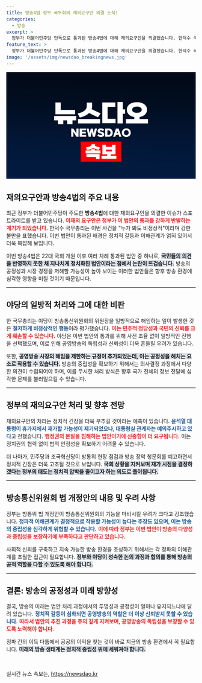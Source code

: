 ```yaml
---
title: 방송4법 정부 국무회의 재의요구안 의결 소식!
categories:
  - 방송
excerpt: >
  정부가 더불어민주당 단독으로 통과된 방송4법에 대해 재의요구안을 의결했습니다. 한덕수 국무총리는 이 법안들이 반헌법적이며 공영방송의 편향성을 심화할 것이라 경고했습니다. 방송 개혁의 중대한 기로, 그 결과는? 클릭하여 이 사안의 전말을 확인하세요!
feature_text: >
  정부가 더불어민주당 단독으로 통과된 방송4법에 대해 재의요구안을 의결했습니다. 한덕수 국무총리는 이 법안들이 반헌법적이며 공영방송의 편향성을 심화할 것이라 경고했습니다. 방송 개혁의 중대한 기로, 그 결과는? 클릭하여 이 사안의 전말을 확인하세요!
image: '/assets/img/newsdao_breakingnews.jpg'
---
```


<p><img src="/assets/img/newsdao_breakingnews.jpg" alt="flaretime 속보" /></p>

<h2 data-ke-size="size26">재의요구안과 방송4법의 주요 내용</h2>

<p data-ke-size="size16">최근 정부가 더불어민주당이 주도한 <b>방송4법</b>에 대한 재의요구안을 의결한 이슈가 스포트라이트를 받고 있습니다. <b><span style="color: #ee2323;">이재의 요구안은 정부가 이 법안의 통과를 강하게 반발하는 계기가 되었습니다.</span></b> 한덕수 국무총리는 이번 사건을 "누가 봐도 비정상적"이라며 강한 불만을 표했습니다. 이번 법안이 통과된 배경은 정치적 갈등과 이해관계가 얽혀 있어서 더욱 복잡해 보입니다. </p>

<p data-ke-size="size16">이번 방송4법은 22대 국회 개원 이후 여러 차례 통과된 법안 중 하나로, <b><span style="background-color: #21538527;">국민들의 의견을 반영하지 못한 채 지나치게 정치화된 법안이라는 점에서 논란이 뜨겁습니다.</span></b> 방송의 공정성과 시장 경쟁을 저해할 가능성이 높아 보이는 이러한 법안들은 향후 방송 환경에 심각한 영향을 미칠 것이기 때문입니다. </p>

<hr>

<h2 data-ke-size="size26">야당의 일방적 처리와 그에 대한 비판</h2>

<p data-ke-size="size16">한 국무총리는 야당이 방송통신위원회의 위원장을 일방적으로 해임하는 일이 발생한 것은 <b><span style="color: #1a5490;">철저하게 비정상적인 행동</span></b>이라 평가했습니다. <b><span style="color: #ee2323;">이는 민주적 정당성과 국민의 신뢰를 크게 훼손할 수 있습니다.</span></b> 야당은 이번 법안의 통과를 위해 사전 조율 없이 일방적인 진행을 선택했으며, 이로 인해 공영방송의 독립성과 신뢰성이 더욱 흔들릴 우려가 있습니다.</p>

<p data-ke-size="size16">또한, <b><span style="background-color: #21538527;">공영방송 사장의 해임을 제한하는 규정이 추가되었는데, 이는 공정성을 해치는 요소로 작용할 수 있습니다.</span></b> 방송의 중립성을 확보하기 위해서는 의사결정 과정에서 다양한 의견이 수렴되어야 하며, 이를 무시한 처리 방식은 향후 국가 전체의 정보 전달에 심각한 문제를 불러일으킬 수 있습니다.</p>

<hr>

<h2 data-ke-size="size26">정부의 재의요구안 처리 및 향후 전망</h2>

<p data-ke-size="size16">재의요구안의 처리는 정치적 긴장을 더욱 부추길 것이라는 예측이 있습니다. <b><span style="color: #1a5490;">윤석열 대통령이 휴가지에서 재가할 가능성이 제기되었으나, 대통령실 관계자는 예의주시하고 있다</span></b>고 전했습니다. <b><span style="color: #ee2323;">행정권의 본질을 침해하는 법안이기에 신중함이 더 요구됩니다.</span></b> 이는 정치권의 협력 없이 법적 안정성을 확보하기 어려울 수 있습니다.</p>

<p data-ke-size="size16">더 나아가, 민주당과 조국혁신당이 방통위 현장 점검과 방송 장악 청문회를 예고하면서 정치적 긴장은 더욱 고조될 것으로 보입니다. <b><span style="background-color: #21538527;">국회 상황을 지켜보며 재가 시점을 결정하겠다는 정부의 태도는 정치적 압박을 줄이고자 하는 의도로 풀이됩니다.</span></b></p>

<hr>

<h2 data-ke-size="size26">방송통신위원회 법 개정안의 내용 및 우려 사항</h2>

<p data-ke-size="size16">정부는 방통위 법 개정안이 방송통신위원회의 기능을 마비시킬 우려가 크다고 강조했습니다. <b><span style="color: #1a5490;">정파적 이해관계가 결정적으로 작용할 가능성이 높다는 주장도 있으며, 이는 방송의 중립성을 심각하게 위협할 수 있습니다.</span></b> <b><span style="color: #ee2323;">이에 따라 정부는 이번 법안이 방송의 다양성과 중립성을 보장하기에 부족하다고 판단하고 있습니다.</span></b></p>

<p data-ke-size="size16">사회적 신뢰를 구축하고 지속 가능한 방송 환경을 조성하기 위해서는 각 정파의 이해관계를 초월한 접근이 필요합니다. <b><span style="background-color: #21538527;">정부와 야당이 성숙한 논의 과정과 합의를 통해 방송의 공적 역할을 다할 수 있도록 해야 합니다.</span></b></p>

<hr>

<h2 data-ke-size="size26">결론: 방송의 공정성과 미래 방향성</h2>

<p data-ke-size="size16">결국, 방송의 미래는 법안 처리 과정에서의 투명성과 공정성이 얼마나 유지되느냐에 달려 있습니다. <b><span style="color: #1a5490;">정치적 갈등이 심화되면 공영방송의 역할은 더 이상 신뢰받지 못할 수 있습니다.</span></b> <b><span style="color: #ee2323;">따라서 법안의 추진 과정을 주의 깊게 지켜보며, 공영방송의 독립성을 보장할 수 있도록 노력해야 합니다.</span></b></p>

<p data-ke-size="size16">정파 간의 이득 다툼에서 공공의 이익을 찾는 것이 바로 지금의 방송 환경에서 꼭 필요합니다. <b><span style="background-color: #21538527;">미래의 방송 생태계는 정치적 중립성 위에 세워져야 합니다.</span></b></p> 

<p data-ke-size="size16">&nbsp;</p>
실시간 뉴스 속보는, <a href="https://newsdao.kr" rel="dofollow">https://newsdao.kr</a>


